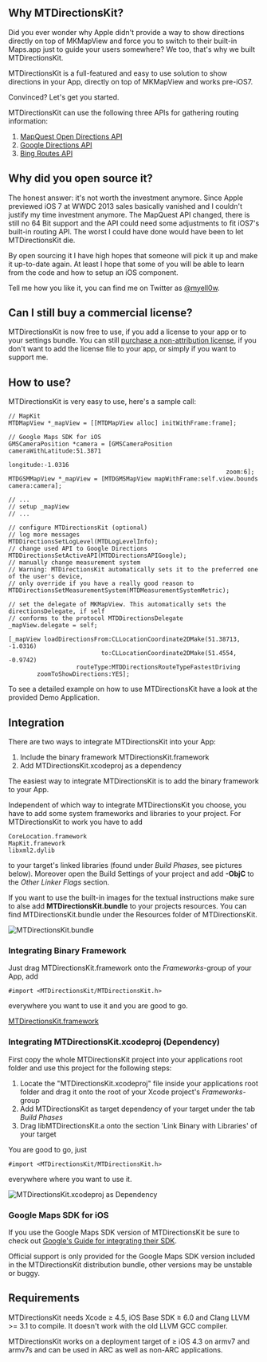 ## Why MTDirectionsKit?

Did you ever wonder why Apple didn't provide a way to show directions directly on top of MKMapView and force you to switch
to their built-in Maps.app just to guide your users somewhere? We too, that's why we built MTDirectionsKit.

MTDirectionsKit is a full-featured and easy to use solution to show directions in your App, directly on top of MKMapView and
works pre-iOS7.

Convinced? Let's get you started.

MTDirectionsKit can use the following three APIs for gathering routing information:

1. [MapQuest Open Directions API](http://open.mapquestapi.com/directions/)
2. [Google Directions API](https://developers.google.com/maps/documentation/directions/)
3. [Bing Routes API](http://msdn.microsoft.com/en-us/library/ff701705)

## Why did you open source it?

The honest answer: it's not worth the investment anymore. Since Apple previewed iOS 7 at WWDC 2013 sales basically vanished and I 
couldn't justify my time investment anymore. The MapQuest API changed, there is still no 64 Bit support and the API could need some
adjustments to fit iOS7's built-in routing API. The worst I could have done would have been to let MTDirectionsKit die. 

By open sourcing it I have high hopes that someone will pick it up and make it up-to-date again. At least I hope that some of you
will be able to learn from the code and how to setup an iOS component.

Tell me how you like it, you can find me on Twitter as [@myell0w](https://twitter.com/myell0w).

## Can I still buy a commercial license?

MTDirectionsKit is now free to use, if you add a license to your app or to your settings bundle. You can still [purchase
a non-attribution license](http://sites.fastspring.com/mtdirectionskit/product/mtdirectionskit), if you don't want to add the license file to your app, or simply if you want to support me.


## How to use?

MTDirectionsKit is very easy to use, here's a sample call:

	// MapKit
	MTDMapView *_mapView = [[MTDMapView alloc] initWithFrame:frame];
 
	// Google Maps SDK for iOS
	GMSCameraPosition *camera = [GMSCameraPosition cameraWithLatitude:51.3871
    														longitude:-1.0316
                                                            	 zoom:6];
	MTDGSMMapView *_mapView = [MTDGMSMapView mapWithFrame:self.view.bounds camera:camera];
    
    // ...
    // setup _mapView
    // ...
    
    // configure MTDirectionsKit (optional)
    // log more messages
    MTDDirectionsSetLogLevel(MTDLogLevelInfo);
    // change used API to Google Directions
    MTDDirectionsSetActiveAPI(MTDDirectionsAPIGoogle);
    // manually change measurement system 
    // Warning: MTDirectionsKit automatically sets it to the preferred one of the user's device,
    // only override if you have a really good reason to
    MTDDirectionsSetMeasurementSystem(MTDMeasurementSystemMetric);
    
    // set the delegate of MKMapView. This automatically sets the directionsDelegate, if self
    // conforms to the protocol MTDDirectionsDelegate
    _mapView.delegate = self;
    
    [_mapView loadDirectionsFrom:CLLocationCoordinate2DMake(51.38713, -1.0316)
                              to:CLLocationCoordinate2DMake(51.4554, -0.9742)
                       routeType:MTDDirectionsRouteTypeFastestDriving
            zoomToShowDirections:YES];
            
To see a detailed example on how to use MTDirectionsKit have a look at the provided Demo Application.

## Integration

There are two ways to integrate MTDirectionsKit into your App: 

 1. Include the binary framework MTDirectionsKit.framework
 2. Add MTDirectionsKit.xcodeproj as a dependency

The easiest way to integrate MTDirectionsKit is to add the binary framework to your App. 

Independent of which way to integrate MTDirectionsKit you choose, you have to add some system frameworks and libraries to your project. 
For MTDirectionsKit to work you have to add 

    CoreLocation.framework
    MapKit.framework
    libxml2.dylib

to your target's linked libraries (found under *Build Phases*, see pictures below). 
Moreover open the Build Settings of your project and add **-ObjC** to the *Other Linker Flags* section.

If you want to use the built-in images for the textual instructions make sure to alse add **MTDirectionsKit.bundle** to your projects resources. 
You can find MTDirectionsKit.bundle under the Resources folder of MTDirectionsKit.

![MTDirectionsKit.bundle](http://f.cl.ly/items/0o1D0n1W050603373j1z/MTDirectionsKit_bundle.png "Bundle")

### Integrating Binary Framework

Just drag MTDirectionsKit.framework onto the *Frameworks*-group of your App, add

    #import <MTDirectionsKit/MTDirectionsKit.h>

everywhere you want to use it and you are good to go.

[MTDirectionsKit.framework](http://f.cl.ly/items/3x0F1L400f3r1T142p14/MTDirectionsKit_Framework.png)

### Integrating MTDirectionsKit.xcodeproj (Dependency)

First copy the whole MTDirectionsKit project into your applications root folder and use this project for the following steps:

1. Locate the "MTDirectionsKit.xcodeproj" file inside your applications root folder and drag it onto the root of your Xcode project's *Frameworks*-group
2. Add MTDirectionsKit as target dependency of your target under the tab *Build Phases*
3. Drag libMTDirectionsKit.a onto the section 'Link Binary with Libraries' of your target

You are good to go, just 

    #import <MTDirectionsKit/MTDirectionsKit.h>

everywhere where you want to use it.

![MTDirectionsKit.xcodeproj as Dependency](http://f.cl.ly/items/3D40042w200D0a3u0h0R/MTDirectionsKit_Dependency.png "Dependency")

### Google Maps SDK for iOS
If you use the Google Maps SDK version of MTDirectionsKit be sure to check out 
[Google's Guide for integrating their SDK](https://developers.google.com/maps/documentation/ios/start).

Official support is only provided for the Google Maps SDK version included in the MTDirectionsKit distribution bundle, 
other versions may be unstable or buggy.

## Requirements

MTDirectionsKit needs Xcode ≥ 4.5, iOS Base SDK ≥ 6.0 and Clang LLVM >= 3.1 to compile. It doesn't work with the old LLVM GCC compiler.

MTDirectionsKit works on a deployment target of ≥ iOS 4.3 on armv7 and armv7s and can be used in ARC as well as non-ARC applications.
